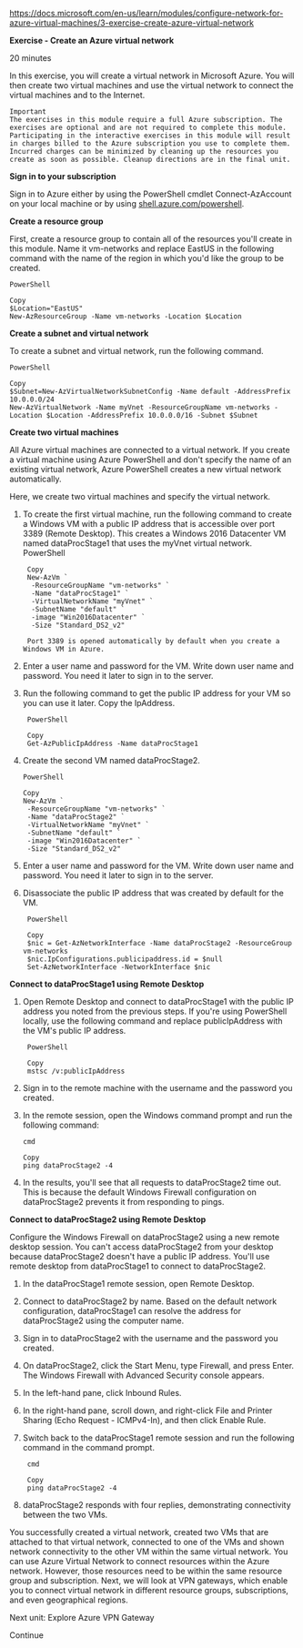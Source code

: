 https://docs.microsoft.com/en-us/learn/modules/configure-network-for-azure-virtual-machines/3-exercise-create-azure-virtual-network

**Exercise - Create an Azure virtual network**

20 minutes

In this exercise, you will create a virtual network in Microsoft Azure. You will then create two virtual machines and use the virtual network to connect the virtual machines and to the Internet.
 
    Important
    The exercises in this module require a full Azure subscription. The exercises are optional and are not required to complete this module. Participating in the interactive exercises in this module will result in charges billed to the Azure subscription you use to complete them. Incurred charges can be minimized by cleaning up the resources you create as soon as possible. Cleanup directions are in the final unit.

**Sign in to your subscription**

Sign in to Azure either by using the PowerShell cmdlet Connect-AzAccount on your local machine or by using [shell.azure.com/powershell](https://shell.azure.com/powershell).


**Create a resource group**

First, create a resource group to contain all of the resources you'll create in this module. Name it vm-networks and replace EastUS in the following command with the name of the region in which you'd like the group to be created.

    PowerShell

    Copy
    $Location="EastUS" 
    New-AzResourceGroup -Name vm-networks -Location $Location

**Create a subnet and virtual network**

To create a subnet and virtual network, run the following command.

    PowerShell

    Copy
    $Subnet=New-AzVirtualNetworkSubnetConfig -Name default -AddressPrefix 10.0.0.0/24
    New-AzVirtualNetwork -Name myVnet -ResourceGroupName vm-networks -Location $Location -AddressPrefix 10.0.0.0/16 -Subnet $Subnet


**Create two virtual machines**

All Azure virtual machines are connected to a virtual network. If you create a virtual machine using Azure PowerShell and don't specify the name of an existing virtual network, Azure PowerShell creates a new virtual network automatically.

Here, we create two virtual machines and specify the virtual network.

1. To create the first virtual machine, run the following command to create a Windows VM with a public IP address that is accessible over port 3389 (Remote Desktop). This creates a Windows 2016 Datacenter VM named dataProcStage1 that uses the myVnet virtual network.
    PowerShell

        Copy
        New-AzVm `
         -ResourceGroupName "vm-networks" `
         -Name "dataProcStage1" `
         -VirtualNetworkName "myVnet" `
         -SubnetName "default" `
         -image "Win2016Datacenter" `
         -Size "Standard_DS2_v2"
         
        Port 3389 is opened automatically by default when you create a Windows VM in Azure.

2. Enter a user name and password for the VM. Write down user name and password. You need it later to sign in to the server.

3. Run the following command to get the public IP address for your VM so you can use it later. Copy the IpAddress.

        PowerShell

        Copy
        Get-AzPublicIpAddress -Name dataProcStage1

4.  Create the second VM named dataProcStage2.
        
        PowerShell

        Copy
        New-AzVm `
         -ResourceGroupName "vm-networks" `
         -Name "dataProcStage2" `
         -VirtualNetworkName "myVnet" `
         -SubnetName "default" `
         -image "Win2016Datacenter" `
         -Size "Standard_DS2_v2"

5. Enter a user name and password for the VM. Write down user name and password. You need it later to sign in to the server.

6. Disassociate the public IP address that was created by default for the VM.

        PowerShell

        Copy
        $nic = Get-AzNetworkInterface -Name dataProcStage2 -ResourceGroup vm-networks
        $nic.IpConfigurations.publicipaddress.id = $null
        Set-AzNetworkInterface -NetworkInterface $nic 

**Connect to dataProcStage1 using Remote Desktop**
1. Open Remote Desktop and connect to dataProcStage1 with the public IP address you noted from the previous steps. If you're using PowerShell locally, use the following command and replace publicIpAddress with the VM's public IP address.
        
        PowerShell

        Copy
        mstsc /v:publicIpAddress
2. Sign in to the remote machine with the username and the password you created.
3.  In the remote session, open the Windows command prompt and run the following command:
        
        cmd

        Copy
        ping dataProcStage2 -4
4. In the results, you'll see that all requests to dataProcStage2 time out. This is because the default Windows Firewall configuration on dataProcStage2 prevents it from responding to pings.


**Connect to dataProcStage2 using Remote Desktop**

Configure the Windows Firewall on dataProcStage2 using a new remote desktop session. You can't access dataProcStage2 from your desktop because dataProcStage2 doesn't have a public IP address. You'll use remote desktop from dataProcStage1 to connect to dataProcStage2.
1. In the dataProcStage1 remote session, open Remote Desktop.
2. Connect to dataProcStage2 by name. Based on the default network configuration, dataProcStage1 can resolve the address for dataProcStage2 using the computer name.
3. Sign in to dataProcStage2 with the username and the password you created.
4. On dataProcStage2, click the Start Menu, type Firewall, and press Enter. The Windows Firewall with Advanced Security console appears.
5. In the left-hand pane, click Inbound Rules.
6. In the right-hand pane, scroll down, and right-click File and Printer Sharing (Echo Request - ICMPv4-In), and then click Enable Rule.
7. Switch back to the dataProcStage1 remote session and run the following command in the command prompt.
    
        cmd

        Copy
        ping dataProcStage2 -4
8. dataProcStage2 responds with four replies, demonstrating connectivity between the two VMs.

You successfully created a virtual network, created two VMs that are attached to that virtual network, connected to one of the VMs and shown network connectivity to the other VM within the same virtual network. You can use Azure Virtual Network to connect resources within the Azure network. However, those resources need to be within the same resource group and subscription. Next, we will look at VPN gateways, which enable you to connect virtual network in different resource groups, subscriptions, and even geographical regions.


Next unit: Explore Azure VPN Gateway

Continue

